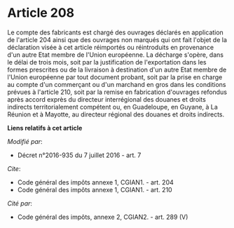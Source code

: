 # Article 208

Le compte des fabricants est chargé des ouvrages déclarés en application de l'article 204 ainsi que des ouvrages non marqués
qui ont fait l'objet de la déclaration visée à cet article réimportés ou réintroduits en provenance d'un autre Etat membre de
l'Union européenne. La décharge s'opère, dans le délai de trois mois, soit par la justification de l'exportation dans les
formes prescrites ou de la livraison à destination d'un autre Etat membre de l'Union européenne par tout document probant,
soit par la prise en charge au compte d'un commerçant ou d'un marchand en gros dans les conditions prévues à l'article 210,
soit par la remise en fabrication d'ouvrages refondus après accord exprès du directeur interrégional des douanes et droits
indirects territorialement compétent ou, en Guadeloupe, en Guyane, à La Réunion et à Mayotte, au directeur régional des
douanes et droits indirects.

**Liens relatifs à cet article**

_Modifié par_:

  - Décret n°2016-935 du 7 juillet 2016 - art. 7

_Cite_:

  - Code général des impôts annexe 1, CGIAN1. - art. 204
  - Code général des impôts annexe 1, CGIAN1. - art. 210

_Cité par_:

  - Code général des impôts, annexe 2, CGIAN2. - art. 289 (V)
